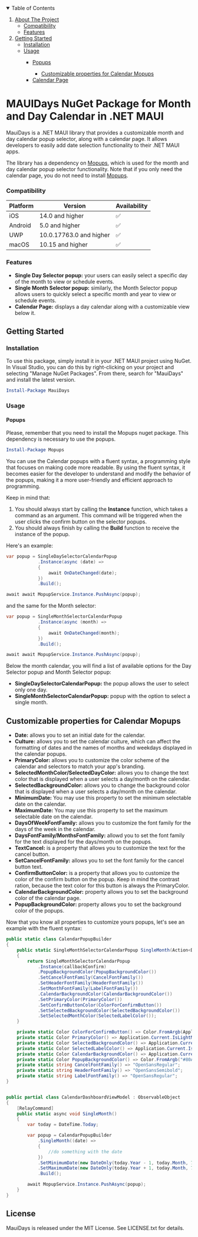 <!-- TABLE OF CONTENTS -->
<details open="open">
  <summary>Table of Contents</summary>
  <ol>
    <li>
      <a href="#mauidays-nuget-package-for-month-and-day-calendar-in-net-maui">About The Project</a>
      <ul>
        <li><a href="#compatibility">Compatibility</a></li>
        <li><a href="#features">Features</a></li>
      </ul>
    </li>
    <li>
      <a href="#getting-started">Getting Started</a>
      <ul>
        <li><a href="#installation">Installation</a></li>
        <li><a href="#usage">Usage</a></li>
        <ul>
          <li><a href="#popups">Popups</a></li>
          <ul>
            <li><a href="#customizable-properties-for-calendar-mopups">Customizable properties for Calendar Mopups</a></li>    
          </ul>
          <li><a href="#calendar-page">Calendar Page</a></li>     
        </ul>      
      </ul>
    </li>
  </ol>
</details>

# MAUIDays NuGet Package for Month and Day Calendar in .NET MAUI

MauiDays is a .NET MAUI library that provides a customizable month and day calendar popup selector, along with a calendar page. It allows developers to easily add date selection functionality to their .NET MAUI apps.

The library has a dependency on [Mopups][mopups-url], which is used for the month and day calendar popup selector functionality. Note that if you only need the calendar page, you do not need to install [Mopups][mopups-url].

### **Compatibility**

| Platform | Version | Availability |
| --- | --- | --- |
| iOS | 14.0 and higher | ✅ |
| Android | 5.0 and higher | ✅ |
| UWP | 10.0.17763.0 and higher | ✅ |
| macOS | 10.15 and higher | ✅ |

### **Features**

- **Single Day Selector popup:** your users can easily select a specific day of the month to view or schedule events.
- **Single Month Selector popup:** similarly, the Month Selector popup allows users to quickly select a specific month and year to view or schedule events.
- **Calendar Page:** displays a day calendar along with a customizable view below it.

## Getting Started

### Installation

To use this package, simply install it in your .NET MAUI project using NuGet. In Visual Studio, you can do this by right-clicking on your project and selecting "Manage NuGet Packages". From there, search for "MauiDays" and install the latest version.

```powershell
Install-Package MauiDays
```

### Usage

#### Popups

Please, remember that you need to install the Mopups nuget package. This dependency is necessary to use the popups.

```powershell
Install-Package Mopups
```

You can use the Calendar popups with a fluent syntax, a programming style that focuses on making code more readable. By using the fluent syntax, it becomes easier for the developer to understand and modify the behavior of the popups, making it a more user-friendly and efficient approach to programming.

Keep in mind that:

1. You should always start by calling the **Instance** function, which takes a command as an argument. This command will be triggered when the user clicks the confirm button on the selector popups.
2. You should always finish by calling the **Build** function to receive the instance of the popup.

Here's an example:

```csharp
var popup = SingleDaySelectorCalendarPopup
            .Instance(async (date) =>
            {
                await OnDateChanged(date);
            })
            .Build();

await await MopupService.Instance.PushAsync(popup);
```

and the same for the Month selector:

```csharp
var popup = SingleMonthSelectorCalendarPopup
            .Instance(async (month) =>
            {
                await OnDateChanged(month);
            })
            .Build();

await await MopupService.Instance.PushAsync(popup);
```

Below the month calendar, you will find a list of available options for the Day Selector popup and Month Selector popup:

- **SingleDaySelectorCalendarPopup:** the popup allows the user to select only one day.
- **SingleMonthSelectorCalendarPopup:** popup with the option to select a single month.

## Customizable properties for Calendar Mopups

- **Date:** allows you to set an initial date for the calendar.
- **Culture:** allows you to set the calendar culture, which can affect the formatting of dates and the names of months and weekdays displayed in the calendar popups.
- **PrimaryColor:** allows you to customize the color scheme of the calendar and selectors to match your app's branding.
- **SelectedMonthColor/SelectedDayColor:** allows you to change the text color that is displayed when a user selects a day/month on the calendar.
- **SelectedBackgroundColor:** allows you to change the background color that is displayed when a user selects a day/month on the calendar.
- **MinimumDate:** You may use this property to set the minimum selectable date on the calendar.
- **MaximumDate:** You may use this property to set the maximum selectable date on the calendar.
- **DaysOfWeekFontFamily:** allows you to customize the font family for the days of the week in the calendar.
- **DaysFontFamily/MonthsFontFamily:** allowd you to set the font family for the text displayed for the days/month on the popups.
- **TextCancel:**  is a property that allows you to customize the text for the cancel button.
- **SetCancelFontFamily:** allows you to set the font family for the cancel button text.
- **ConfirmButtonColor:** is a property that allows you to customize the color of the confirm button on the popup. Keep in mind the contrast ration, because the text color for this button is always the PrimaryColor.
- **CalendarBackgroundColor:** property allows you to set the background color of the calendar page.
- **PopupBackgroundColor:** property allows you to set the background color of the popups.

Now that you know all properties to customize yours popups, let's see an example with the fluent syntax:

```csharp
public static class CalendarPopupBuilder
{
    public static SingleMonthSelectorCalendarPopup SingleMonth(Action<DateOnly> callbackConfirm)
    {
        return SingleMonthSelectorCalendarPopup
            .Instance(callbackConfirm)
            .PopupBackgroundColor(PopupBackgroundColor())
            .SetCancelFontFamily(CancelFontFamily())
            .SetHeaderFontFamily(HeaderFontFamily())
            .SetMonthFontFamily(LabelFontFamily())
            .CalendarBackgroundColor(CalendarBackgroundColor())
            .SetPrimaryColor(PrimaryColor())
            .SetConfirmButtonColor(ColorForConfirmButton())
            .SetSelectedBackgroundColor(SelectedBackgroundColor())
            .SetSelectedMonthColor(SelectedLabelColor());
    }

    private static Color ColorForConfirmButton() => Color.FromArgb(Application.Current.IsLightMode() ? "#40806A" : "#00D46A");
    private static Color PrimaryColor() => Application.Current.IsLightMode() ? Colors.Black : Colors.White;
    private static Color SelectedBackgroundColor() => Application.Current.IsLightMode() ? Colors.Black : Colors.White;
    private static Color SelectedLabelColor() => Application.Current.IsLightMode() ? Colors.White : Colors.Black;
    private static Color CalendarBackgroundColor() => Application.Current.IsLightMode() ? Colors.White : Application.Current.GetDarkMode();
    private static Color PopupBackgroundColor() => Color.FromArgb("#80A1A1A1");
    private static string CancelFontFamily() => "OpenSansRegular";
    private static string HeaderFontFamily() => "OpenSansSemibold";
    private static string LabelFontFamily() => "OpenSansRegular";
}


public partial class CalendarDashboardViewModel : ObservableObject
{
    [RelayCommand]
    public static async void SingleMonth()
    {
        var today = DateTime.Today;

        var popup = CalendarPopupBuilder
            .SingleMonth((date) =>
            {
                //do something with the date
            })
            .SetMinimumDate(new DateOnly(today.Year - 1, today.Month, 7))
            .SetMaximumDate(new DateOnly(today.Year + 1, today.Month, 7))
            .Build();

        await MopupService.Instance.PushAsync(popup);
    }
}
```

## License

MauiDays is released under the MIT License. See LICENSE.txt for details.


<!-- Images -->
[code-viewers-screenshot]: https://drive.google.com/uc?id=1EX_fTkVVkHcnq9b4twuyvvr06rF6ecC0
[keyboard-screenshot]: https://drive.google.com/uc?id=1NuYguBdXEx6K1UiqYgW7wSma1QVQNP5o
[mopups-url]: https://github.com/LuckyDucko/Mopups
